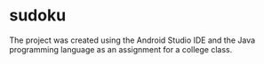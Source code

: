 # sudoku

The project was created using the Android Studio IDE and the Java programming language as an assignment for a college class.
